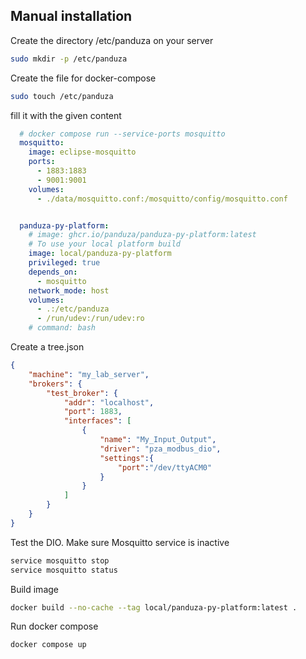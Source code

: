 ## Manual installation

Create the directory /etc/panduza on your server

```bash
sudo mkdir -p /etc/panduza
```

Create the file for docker-compose

```bash
sudo touch /etc/panduza
```

fill it with the given content

```yml
  # docker compose run --service-ports mosquitto
  mosquitto:
    image: eclipse-mosquitto
    ports:
      - 1883:1883
      - 9001:9001
    volumes:
      - ./data/mosquitto.conf:/mosquitto/config/mosquitto.conf


  panduza-py-platform:
    # image: ghcr.io/panduza/panduza-py-platform:latest
    # To use your local platform build
    image: local/panduza-py-platform
    privileged: true
    depends_on:
      - mosquitto
    network_mode: host
    volumes:
      - .:/etc/panduza
      - /run/udev:/run/udev:ro
    # command: bash

```

Create a tree.json

```json
{
    "machine": "my_lab_server",
    "brokers": {
        "test_broker": {
            "addr": "localhost",
            "port": 1883,
            "interfaces": [
                {
                    "name": "My_Input_Output",
                    "driver": "pza_modbus_dio",
                    "settings":{
                        "port":"/dev/ttyACM0"
                    }
                }
            ]
        }
    }
}

```

Test the DIO. Make sure Mosquitto service is inactive

```bash
service mosquitto stop
service mosquitto status

```
Build image

```bash
docker build --no-cache --tag local/panduza-py-platform:latest . 

```
Run docker compose

```bash
docker compose up
```

